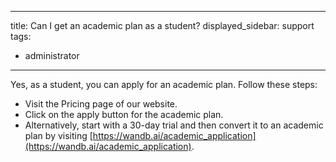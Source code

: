 
---
title: Can I get an academic plan as a student?
displayed_sidebar: support
tags:
- administrator
---
Yes, as a student, you can apply for an academic plan. Follow these steps: 

- Visit the Pricing page of our website. 
- Click on the apply button for the academic plan.
- Alternatively, start with a 30-day trial and then convert it to an academic plan by visiting [https://wandb.ai/academic_application](https://wandb.ai/academic_application).
    